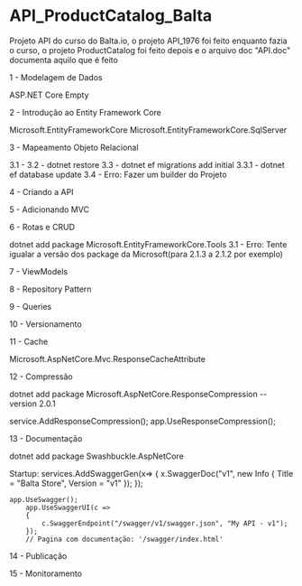 # API_ProductCatalog_Balta
Projeto API do curso do Balta.io, o projeto API_1976 foi feito enquanto fazia o curso, o projeto ProductCatalog foi feito depois e o arquivo doc "API.doc" documenta aquilo que é feito

1 - Modelagem de Dados

ASP.NET Core Empty

2 - Introdução ao Entity Framework Core

Microsoft.EntityFrameworkCore
Microsoft.EntityFrameworkCore.SqlServer

3 - Mapeamento Objeto Relacional

  3.1 - <ItemGroup>
    		<DotNetCliToolReference Include="Microsoft.EntityFrameworkCore.Tools.DotNet" Version="2.0.1" />
	</ItemGroup>
  3.2 - dotnet restore
  3.3 - dotnet ef migrations add initial
  3.3.1 - dotnet ef database update
  3.4 - Erro: Fazer um builder do Projeto

4 - Criando a API

5 - Adicionando MVC

<PackageReference Include="Microsoft.AspNetCore.Mvc" Version="2.1.2" />

6 - Rotas e CRUD

dotnet add package Microsoft.EntityFrameworkCore.Tools
  3.1 - Erro: Tente igualar a versão dos package da Microsoft(para 2.1.3 a 2.1.2 por exemplo)

7 - ViewModels

<PackageReference Include="Flunt" Version="1.0.2" />

8 - Repository Pattern

9 - Queries

10 - Versionamento

11 - Cache

Microsoft.AspNetCore.Mvc.ResponseCacheAttribute

12 - Compressão

dotnet add package Microsoft.AspNetCore.ResponseCompression --version 2.0.1

service.AddResponseCompression();
app.UseResponseCompression();

13 - Documentação

dotnet add package Swashbuckle.AspNetCore

Startup:
	services.AddSwaggerGen(x=>
	{
		x.SwaggerDoc("v1", new Info { Title = "Balta Store", Version = "v1" });
	});

	app.UseSwagger();
        app.UseSwaggerUI(c =>
        {
            c.SwaggerEndpoint("/swagger/v1/swagger.json", "My API - v1");
        });
        // Pagina com documentação: '/swagger/index.html'

14 - Publicação

15 - Monitoramento
